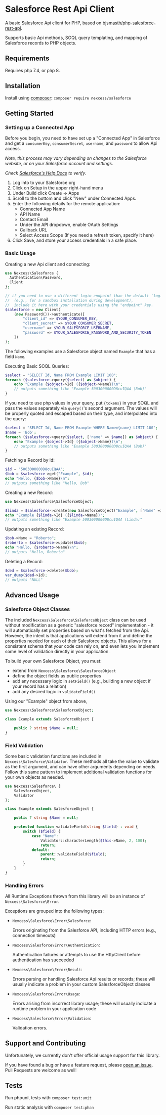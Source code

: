 # Salesforce Rest Api Client

A basic Salesforce Api client for PHP, based on [bjsmasth/php-salesforce-rest-api](https://github.com/bjsmasth/php-salesforce-rest-api).

Supports basic Api methods, SOQL query templating, and mapping of Salesforce records to PHP objects.

## Requirements

Requires php 7.4, or php 8.

## Installation

Install using [composer](https://getcomposer.org): `composer require nexcess/salesforce`

## Getting Started

### Setting up a Connected App

Before you begin, you need to have set up a "Connected App" in Salesforce and get a `consumerKey`, `consumerSecret`, `username`, and `password` to allow Api access.

_Note, this process may vary depending on changes to the Salesforce website, or on your Salesforce account and settings._

_Check [Salesforce's Help Docs](https://help.salesforce.com/s/articleView?id=sf.connected_app_create.htm) to verify._

1. Log into to your Salesforce org
2. Click on Setup in the upper right-hand menu
3. Under Build click Create → Apps
4. Scroll to the bottom and click "New" under Connected Apps.
5. Enter the following details for the remote application:
    - Connected App Name
    - API Name
    - Contact Email
    - Under the API dropdown, enable OAuth Settings
    - Callback URL
    - Select Access Scope (If you need a refresh token, specify it here)
6. Click Save, and store your access credentials in a safe place.

### Basic Usage

Creating a new Api client and connecting:
```php
use Nexcess\Salesforce {
  Authentication\Password,
  Client
};

// if you need to use a different login endpoint than the default `login.salesforce.com`
//  (e.g., for a sandbox installation during development),
//  include it here with your credentials using the "endpoint" key.
$salesforce = new Client(
    (new Password())->authenticate([
        "client_id" => $YOUR_CONSUMER_KEY,
        "client_secret" => $YOUR_CONSUMER_SECRET,
        "username" => $YOUR_SALESFORCE_USERNAME,
        "password" => $YOUR_SALESFORCE_PASSWORD_AND_SECURITY_TOKEN
    ])
);
```

The following examples use a Salesforce object named `Example` that has a field `Name`.

Executing Basic SOQL Queries:
```php
$select = "SELECT Id, Name FROM Example LIMIT 100";
foreach ($salesforce->query($select) as $object) {
    echo "Example {$object->Id} ({$object->Name})\n";
    // outputs something like "Example 5003000000D8cuIQAA (Bob)"
}
```

If you need to use php values in your query, put `{tokens}` in your SOQL and pass the values separately via `query()`'s second argument. The values will be properly quoted and escaped based on their type, and interpolated into the query:
```php
$select = "SELECT Id, Name FROM Example WHERE Name={name} LIMIT 100";
$name = 'Bob';
foreach ($salesforce->query($select, ['name' => $name]) as $object) {
    echo "Example {$object->Id} ({$object->Name})\n";
    // outputs something like "Example 5003000000D8cuIQAA (Bob)"
}
```

Fetching a Record by Id:
```php
$id = "5003000000D8cuIQAA";
$bob = $salesforce->get("Example", $id);
echo "Hello, {$bob->Name}\n";
// outputs something like "Hello, Bob"
```

Creating a new Record:
```php
use Nexcess\Salesforce\SalesforceObject;

$linda = $salesforce->create(new SalesforceObject("Example", ["Name" => "Linda"]));
echo "Example {$linda->Id} ({$linda->Name})";
// outputs something like "Example 5003000000D8cuIQAA (Linda)"
```

Updating an existing Record:
```php
$bob->Name = "Roberto";
$roberto = $salesforce->update($bob);
echo "Hello, {$roberto->Name}\n";
// outputs "Hello, Roberto"
```

Deleting a Record:
```php
$ded = $salesforce->delete($bob);
var_dump($ded->Id);
// outputs "NULL"
```

## Advanced Usage

### Salesforce Object Classes

The included `Nexcess\Salesforce\SaleforceObject` class can be used without modification as a generic "salesforce record" implementation - it will automatically set properties based on what's fetched from the Api. However, the intent is that applications will extend from it and define the properties needed for each of their Salesforce objects. This allows for a consistent schema that your code can rely on, and even lets you implement some level of validation directly in your application.

To build your own Salesforce Object, you must:
- extend from `Nexcess\Salesforce\SalesforceObject`
- define the object fields as public properties
- add any necessary logic in `setField()` (e.g., building a new object if your record has a relation)
- add any desired logic in `validateField()`

Using our "Example" object from above,
```php
use Nexcess\Salesforce\SalesforceObject;

class Example extends SalesforceObject {

    public ? string $Name = null;
}
```

### Field Validation

Some basic validation functions are included in `Nexcess\Salesforce\Validator`. These methods all take the value to validate as the first argument, and can have other arguments depending on needs. Follow this same pattern to implement additional validation functions for your own objects as needed.
```php
use Nexcess\Salesforce\ {
    SalesforceObject,
    Validator
};

class Example extends SalesforceObject {

    public ? string $Name = null;

    protected function validateField(string $field) : void {
        switch ($field) {
            case "Name":
                Validator::characterLength($this->Name, 2, 100);
                return;
            default:
                parent::validateField($field);
                return;
        }
    }
}
```

### Handling Errors

All Runtime Exceptions thrown from this library will be an instance of `Nexcess\Salesforce\Error`.

Exceptions are grouped into the following types:
- `Nexcess\Salesforce\Error\Salesforce`:

    Errors originating from the Salesforce API, including HTTP errors (e.g., connection timeouts)
- `Nexcess\Salesforce\Error\Authentication`:

    Authentication failures or attempts to use the HttpClient before authentication has succeeded
- `Nexcess\Salesforce\Error\Result`:

    Errors parsing or handling Salesforce Api results or records; these will usually indicate a problem in your custom SalesforceObject classes
- `Nexcess\Salesforce\Error\Usage`:

    Errors arising from incorrect library usage; these will usually indicate a runtime problem in your application code
- `Nexcess\Salesforce\Error\Validation`:

    Validation errors.

## Support and Contributing

Unfortunately, we currently don't offer official usage support for this library.

If you have found a bug or have a feature request, please [open an issue](https://github.com/nexcess/php-salesforce-rest-api/issues). Pull Requests are welcome as well!

## Tests

Run phpunit tests with `composer test:unit`

Run static analysis with `composer test:phan`